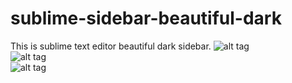 # sublime-sidebar-beautiful-dark
This is sublime text editor beautiful dark sidebar.
![alt tag](https://github.com/edward3310/sublime-sidebar-beautiful-dark/blob/master/screen_1.jpg)<br>
![alt tag](https://github.com/edward3310/sublime-sidebar-beautiful-dark/blob/master/screen_2.jpg)<br>
![alt tag](https://github.com/edward3310/sublime-sidebar-beautiful-dark/blob/master/screen_3.jpg)<br>
